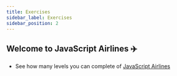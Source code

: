 ```yaml
---
title: Exercises
sidebar_label: Exercises
sidebar_position: 2
---
```

<!-- markdownlint-disable no-inline-html no-trailing-punctuation -->

## Welcome to JavaScript Airlines :airplane:

* See how many levels you can complete of [JavaScript Airlines](/docs/exercises/js-airlines/)
